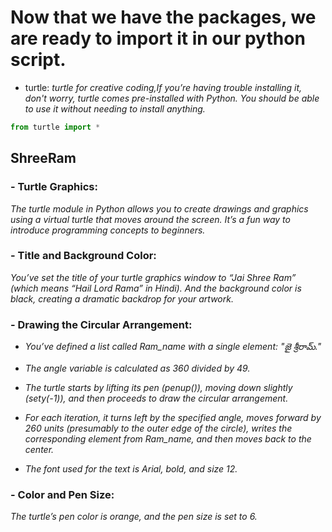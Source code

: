 # Now that we have the packages, we are ready to import it in our python script.

- turtle:
  *turtle for creative coding,If you’re having trouble installing it, don't worry, turtle comes pre-installed with Python. You should be able to use it without needing to install anything.*
  
```py
from turtle import *
```

## ShreeRam

### - Turtle Graphics: 

*The turtle module in Python allows you to create drawings and graphics using a virtual turtle that moves around the screen. It’s a fun way to introduce programming concepts to beginners.*

### - Title and Background Color: 

*You’ve set the title of your turtle graphics window to “Jai Shree Ram” (which means “Hail Lord Rama” in Hindi). And the background color is black, creating a dramatic backdrop for your artwork.*

### - Drawing the Circular Arrangement:

- *You’ve defined a list called Ram_name with a single element: "జై శ్రీరామ్."*

- *The angle variable is calculated as 360 divided by 49.*

- *The turtle starts by lifting its pen (penup()), moving down slightly (sety(-1)), and then proceeds to draw the circular arrangement.*

- *For each iteration, it turns left by the specified angle, moves forward by 260 units (presumably to the outer edge of the circle), writes the corresponding element from Ram_name, and then moves back to the center.*

- *The font used for the text is Arial, bold, and size 12.*

### - Color and Pen Size: 

*The turtle’s pen color is orange, and the pen size is set to 6.*
